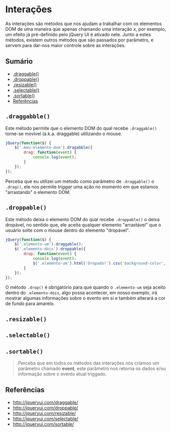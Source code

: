 # Interações

As interações são métodos que nos ajudam a trabalhar com os elementos DOM de uma maneira que apenas chamando uma interação *x*, por exemplo, um efeito já pré-definido pelo jQuery UI é ativado nele. Junto a estes métodos, existem outros métodos que são passados por parâmetro, e servem para dar-nos maior controle sobre as interações.

## Sumário

- [.draggable()](#draggabble)
- [.droppable()](#droppable)
- [.resizable()](#resizable)
- [.selectable()](#selectable)
- [.sortable()](#sortable)
- [Referências](#referências)

## `.draggabble()`

Este método permite que o elemento DOM do qual recebe `.draggable()` torne-se movível (a.k.a. draggable) utilizando o mouse.

```javascript
jQuery(function($) {
    $('.meu-elemento-dom').dragabble({
        drag: function(event) {
            console.log(event);
        }
    });
});
```

Perceba que eu utilizei um método como parâmetro de `.draggable()` o `.drag()`, ele nos permite *triggar* uma ação no momento em que estamos "arrastando" o elemento DOM.

## `.droppable()`

Este método deixa o elemento DOM do qual recebe `.droppable()` o deixa dropável, no sentido que, ele aceita qualquer elemento "arrastável" que o usuário solte com o mouse dentro do elemento "dropável".

```javascript
jQuery(function($) {
    $('.elemento-um').draggable();
    $('.elemento-dois').droppable({
        drop: function(event) {
            console.log(event);
            $('.elemento-um').html('Dropado!').css('background-color', 'yellow');
        }
    });
});
```

O método `.drop()` é obrigatório para que quando o `.elemento-um` seja aceito dentro do `.elemento-dois`, algo possa acontecer, em nosso exemplo, irá mostrar algumas informações sobre o evento em sí e também alterará a cor de fundo para amarelo.

## `.resizable()`

## `.selectable()`

## `.sortable()`

> Perceba que em todos os métodos das interações nós criamos um parâmetro chamado **event**, este parâmetro nos retorna os dados e/ou informação sobre o evento atual triggado.

## Referências

- http://jqueryui.com/draggable/
- http://jqueryui.com/droppable/
- http://jqueryui.com/resizable/
- http://jqueryui.com/selectable/
- http://jqueryui.com/sortable/
